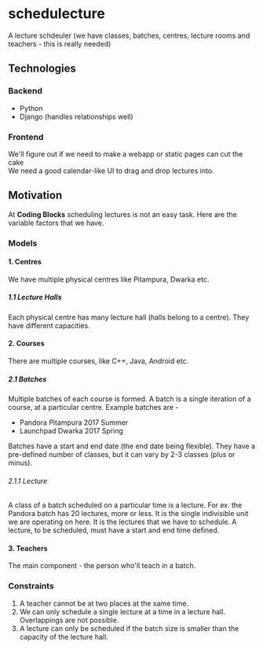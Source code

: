 # schedulecture
A lecture schdeuler (we have classes, batches, centres, lecture rooms and teachers - this is really needed)

## Technologies 
### Backend
 - Python
 - Django (handles relationships well)
 
### Frontend

We'll figure out if we need to make a webapp or static pages can cut the cake  
We need a good calendar-like UI to drag and drop lectures into. 


## Motivation
At **Coding Blocks** scheduling lectures is not an easy task. Here are the variable factors that we have. 

### Models 
#### 1. Centres
We have multiple physical centres like Pitampura, Dwarka etc.

##### 1.1 Lecture Halls
Each physical centre has many lecture hall (halls belong to a centre). They have different capacities.

#### 2. Courses
There are multiple courses, like C++, Java, Android etc. 

##### 2.1 Batches
Multiple batches of each course is formed. A batch is a single iteration of a course, at a particular centre. Example batches are - 
 - Pandora Pitampura 2017 Summer
 - Launchpad Dwarka 2017 Spring


Batches have a start and end date (the end date being flexible). They have a pre-defined number of classes, but it can vary by 2-3 classes (plus or minus). 


###### 2.1.1 Lecture
A class of a batch scheduled on a particular time is a lecture. For ex. the Pandora batch has 20 lectures, more or less.
It is the single indivisible unit we are operating on here. It is the lectures that we have to schedule. 
A lecture, to be scheduled, must have a start and end time defined.

#### 3. Teachers
The main component - the person who'll teach in a batch. 

### Constraints
 1. A teacher cannot be at two places at the same time. 
 2. We can only schedule a single lecture at a time in a lecture hall. Overlappings are not possible.
 3. A lecture can only be scheduled if the batch size is smaller than the capacity of the lecture hall.
 
